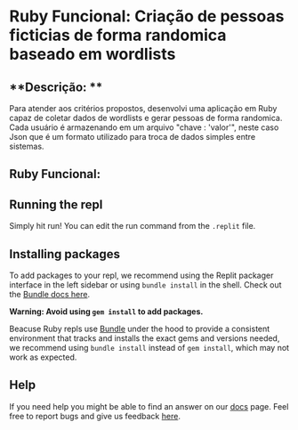 # Ruby Funcional: Criação de pessoas ficticias de forma randomica baseado em wordlists

## **Descrição: **

Para atender aos critérios propostos, desenvolvi uma aplicação em Ruby capaz de coletar dados de wordlists e gerar pessoas de forma randomica. Cada usuário é armazenando em um arquivo "chave : 'valor'", neste caso Json que é um formato utilizado para troca de dados simples entre sistemas.


## Ruby Funcional:

## Running the repl

Simply hit run! You can edit the run command from the `.replit` file.

## Installing packages

To add packages to your repl, we recommend using the Replit packager interface in the left sidebar or using `bundle install` in the shell. Check out the [Bundle docs here](https://bundler.io/v2.3/#getting-started).

**Warning: Avoid using `gem install` to add packages.**

Beacuse Ruby repls use [Bundle](https://bundler.io/) under the hood to provide a consistent environment that tracks and installs the exact gems and versions needed, we recommend using `bundle install` instead of `gem install`, which may not work as expected.

## Help

If you need help you might be able to find an answer on our [docs](https://docs.replit.com) page. Feel free to report bugs and give us feedback [here](https://replit.com/support).
